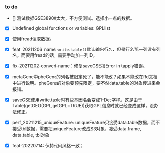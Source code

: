 ### to do
- [] 测试数据GSE38900太大，不方便测试。选择小一点的数据。
- [x] Undefined global functions or variables:    GPLlist
- [x] 使用fread读取数据。
- [x] feat_20211206_name: `write.table()`默认输出行名，但是行名那一列没有列名。而要用fread的话，需要手动加一列ID。
- [x] fix-20211202-convert-name：修复saveGSE报Error in tapply错误。
- [x] metaGene中pheGene的列名被限定死了，能不能改？如果不能改在Rd文档中进行说明。pheGene的对象要预先限定，要不然data.table的对象传进来会报错。
- [x] saveGSE使用write.table时有些基因名会变成1-Dec字样。这是由于Table(getGEO(GPL,getGPL=TRUE))获取GPL信息时就已经变成这样，没办法修正。
- [x] perf_20211215_uniqueFeature: uniqueFeature只接受data.table数据，而不接受tbl数据，需要把uniqueFeature改成S3对象，接受data.frame, data.table, tbl对象
- [x] feat-20220714: 保持代码风格一致；

